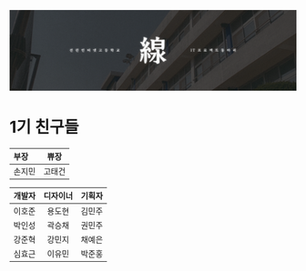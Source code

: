 ![SunrinLine](./img/banner.png)

# 1기 친구들

| 부장 | 쀼장 |
|:--------|:--------:|
| 손지민 | 고태건 |

| 개발자 | 디자이너 | 기획자 |
|:--------|:--------:|--------:|
| 이호준 | 용도현 | 김민주 |
| 박인성 | 곽승채 | 권민주 |
| 강준혁 | 강민지 | 채예은 |
| 심효근 | 이유민 | 박준홍 |

